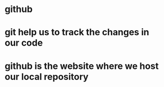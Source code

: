 # github


# git help us to track the changes in our code 

# github is the website where we host our local repository
